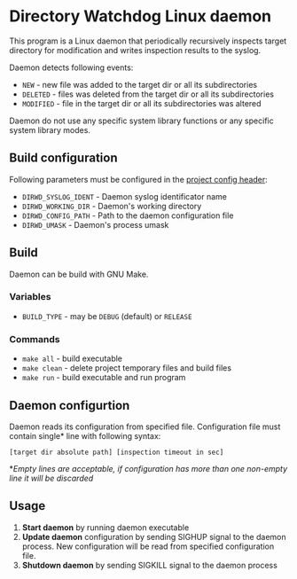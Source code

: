 # Directory Watchdog Linux daemon

This program is a Linux daemon that periodically recursively inspects target directory for modification
and writes inspection results to the syslog.

Daemon detects following events:
- `NEW` - new file was added to the target dir or all its subdirectories
- `DELETED` - files was deleted from the target dir or all its subdirectories
- `MODIFIED` - file in the target dir or all its subdirectories was altered

Daemon do not use any specific system library functions or any specific system library modes.

## Build configuration

Following parameters must be configured in the [project config header](src/dirwd_config.h):

- `DIRWD_SYSLOG_IDENT` - Daemon syslog identificator name
- `DIRWD_WORKING_DIR` - Daemon's working directory
- `DIRWD_CONFIG_PATH` - Path to the daemon configuration file
- `DIRWD_UMASK` - Daemon's process umask

## Build

Daemon can be build with GNU Make.

### Variables

- `BUILD_TYPE` - may be `DEBUG` (default) or `RELEASE`

### Commands

- `make all` - build executable
- `make clean` - delete project temporary files and build files
- `make run` - build executable and run program

## Daemon configurtion

Daemon reads its configuration from specified file. Configuration file must contain single* line with following syntax:

```
[target dir absolute path] [inspection timeout in sec]
```
**Empty lines are acceptable, if configuration has more than one non-empty line it will be discarded*

## Usage

1. **Start daemon** by running daemon executable
2. **Update daemon** configuration by sending SIGHUP signal to the daemon process. New configuration will be read from specified configuration file.
3. **Shutdown daemon** by sending SIGKILL signal to the daemon process